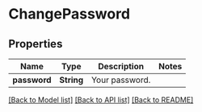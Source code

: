 # ChangePassword

## Properties
Name | Type | Description | Notes
------------ | ------------- | ------------- | -------------
**password** | **String** | Your password. | 

[[Back to Model list]](../README.md#documentation-for-models) [[Back to API list]](../README.md#documentation-for-api-endpoints) [[Back to README]](../README.md)


